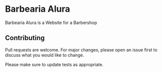 # Barbearia Alura

Barbearia Alura is a Website for a Barbershop

## Contributing
Pull requests are welcome. For major changes, please open an issue first to discuss what you would like to change.

Please make sure to update tests as appropriate.